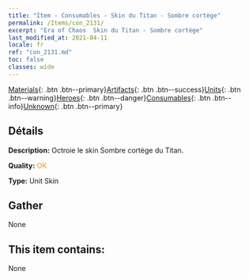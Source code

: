```yaml
---
title: "Item - Consumables - Skin du Titan - Sombre cortège"
permalink: /Items/con_2131/
excerpt: "Era of Chaos  Skin du Titan - Sombre cortège"
last_modified_at: 2021-04-11
locale: fr
ref: "con_2131.md"
toc: false
classes: wide
---
```

 [Materials](/fr/Items/){: .btn .btn--primary}[Artifacts](/fr/Items/Artifacts/){: .btn .btn--success}[Units](/fr/Items/Units/){: .btn .btn--warning}[Heroes](/fr/Items/Heroes/){: .btn .btn--danger}[Consumables](/fr/Items/Consumables/){: .btn .btn--info}[Unknown](/fr/Items/Unknown/){: .btn .btn--primary}

## Détails
 **Description:** Octroie le skin Sombre cortège du Titan.

 **Quality:** <span style="color: #FF8C00">OK</span>

 **Type:** Unit Skin

## Gather

  None

## This item contains:

  None

